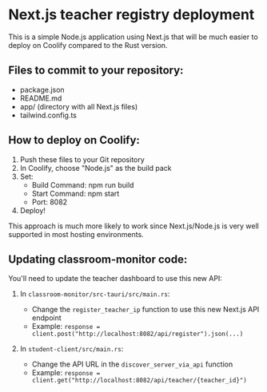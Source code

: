 # Next.js teacher registry deployment

This is a simple Node.js application using Next.js that will be much easier to deploy on Coolify compared to the Rust version.

## Files to commit to your repository:

- package.json
- README.md
- app/ (directory with all Next.js files)
- tailwind.config.ts

## How to deploy on Coolify:

1. Push these files to your Git repository
2. In Coolify, choose "Node.js" as the build pack
3. Set:
   - Build Command: npm run build
   - Start Command: npm start
   - Port: 8082
4. Deploy!

This approach is much more likely to work since Next.js/Node.js is very well supported in most hosting environments.

## Updating classroom-monitor code:

You'll need to update the teacher dashboard to use this new API:

1. In `classroom-monitor/src-tauri/src/main.rs`:

   - Change the `register_teacher_ip` function to use this new Next.js API endpoint
   - Example: `response = client.post("http://localhost:8082/api/register").json(...)`

2. In `student-client/src/main.rs`:
   - Change the API URL in the `discover_server_via_api` function
   - Example: `response = client.get("http://localhost:8082/api/teacher/{teacher_id}")`
